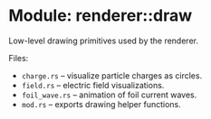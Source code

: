 # Module: renderer::draw

Low-level drawing primitives used by the renderer.

Files:
- `charge.rs` – visualize particle charges as circles.
- `field.rs` – electric field visualizations.
- `foil_wave.rs` – animation of foil current waves.
- `mod.rs` – exports drawing helper functions.

